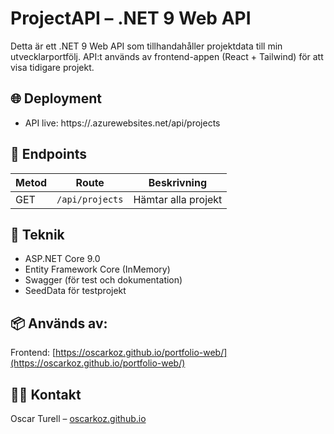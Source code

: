 ﻿# ProjectAPI – .NET 9 Web API

Detta är ett .NET 9 Web API som tillhandahåller projektdata till min utvecklarportfölj. API:t används av frontend-appen (React + Tailwind) för att visa tidigare projekt.

## 🌐 Deployment
- API live: https://<ditt-api-namn>.azurewebsites.net/api/projects

## 🔌 Endpoints

| Metod | Route                | Beskrivning           |
|-------|----------------------|------------------------|
| GET   | `/api/projects`      | Hämtar alla projekt    |

## 🔧 Teknik

- ASP.NET Core 9.0
- Entity Framework Core (InMemory)
- Swagger (för test och dokumentation)
- SeedData för testprojekt

## 📦 Används av:
Frontend: [https://oscarkoz.github.io/portfolio-web/](https://oscarkoz.github.io/portfolio-web/)

## 🧑‍💻 Kontakt
Oscar Turell – [oscarkoz.github.io](https://oscarkoz.github.io)
